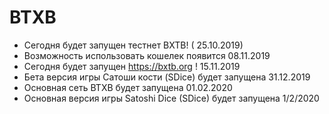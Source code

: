 # BTXB

- Сегодня будет запущен тестнет BXTB! ( 25.10.2019)
- Возможность использовать кошелек появится 08.11.2019
- Сегодня будет запущен https://bxtb.org ! 15.11.2019
- Бета версия игры Сатоши кости (SDice) будет запущена 31.12.2019
- Основная сеть BTXB будет запущена 01.02.2020
- Основная версия игры Satoshi Dice (SDice) будет запущена 1/2/2020


